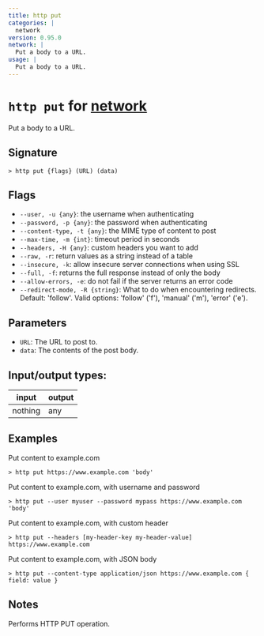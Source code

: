 ```yaml
---
title: http put
categories: |
  network
version: 0.95.0
network: |
  Put a body to a URL.
usage: |
  Put a body to a URL.
---
```

<!-- This file is automatically generated. Please edit the command in https://github.com/nushell/nushell instead. -->

# `http put` for [network](/commands/categories/network.md)

<div class='command-title'>Put a body to a URL.</div>

## Signature

```> http put {flags} (URL) (data)```

## Flags

 -  `--user, -u {any}`: the username when authenticating
 -  `--password, -p {any}`: the password when authenticating
 -  `--content-type, -t {any}`: the MIME type of content to post
 -  `--max-time, -m {int}`: timeout period in seconds
 -  `--headers, -H {any}`: custom headers you want to add
 -  `--raw, -r`: return values as a string instead of a table
 -  `--insecure, -k`: allow insecure server connections when using SSL
 -  `--full, -f`: returns the full response instead of only the body
 -  `--allow-errors, -e`: do not fail if the server returns an error code
 -  `--redirect-mode, -R {string}`: What to do when encountering redirects. Default: 'follow'. Valid options: 'follow' ('f'), 'manual' ('m'), 'error' ('e').

## Parameters

 -  `URL`: The URL to post to.
 -  `data`: The contents of the post body.


## Input/output types:

| input   | output |
| ------- | ------ |
| nothing | any    |

## Examples

Put content to example.com
```nu
> http put https://www.example.com 'body'

```

Put content to example.com, with username and password
```nu
> http put --user myuser --password mypass https://www.example.com 'body'

```

Put content to example.com, with custom header
```nu
> http put --headers [my-header-key my-header-value] https://www.example.com

```

Put content to example.com, with JSON body
```nu
> http put --content-type application/json https://www.example.com { field: value }

```

## Notes
Performs HTTP PUT operation.